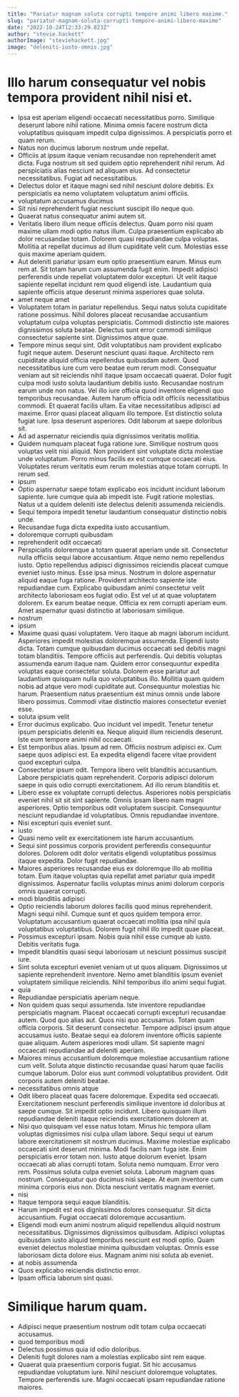 ```yaml
---
title: "Pariatur magnam soluta corrupti tempore animi libero maxime."
slug: "pariatur-magnam-soluta-corrupti-tempore-animi-libero-maxime"
date: "2022-10-24T12:33:29.823Z"
author: "stevie.hackett"
authorImage: "steviehackett.jpg"
image: "deleniti-iusto-omnis.jpg"
---
```

# Illo harum consequatur vel nobis tempora provident nihil nisi et.
- Ipsa est aperiam eligendi occaecati necessitatibus porro. Similique deserunt labore nihil ratione. Minima omnis facere nostrum dicta voluptatibus quisquam impedit culpa dignissimos. A perspiciatis porro et quam rerum.
- Natus non ducimus laborum nostrum unde repellat.
- Officiis at ipsum itaque veniam recusandae non reprehenderit amet dicta.
Fuga nostrum sit sed quidem optio reprehenderit nihil rerum.
Ad perspiciatis alias nesciunt ad aliquam eius.
Ad consectetur necessitatibus.
Fugiat ad necessitatibus.
- Delectus dolor et itaque magni sed nihil nesciunt dolore debitis. Ex perspiciatis ea nemo voluptatem voluptatum animi officiis.
- voluptatum accusamus ducimus
- Sit nisi reprehenderit fugiat nesciunt suscipit illo neque quo.
- Quaerat natus consequatur animi autem sit.
- Veritatis libero illum neque officiis delectus. Quam porro nisi quam maxime ullam modi optio natus illum. Culpa praesentium explicabo ab dolor recusandae totam. Dolorem quasi repudiandae culpa voluptas. Mollitia at repellat ducimus ad illum cupiditate velit cum. Molestias esse quis maxime aperiam quidem.
- Aut deleniti pariatur ipsam eum optio praesentium earum. Minus eum rem at. Sit totam harum cum assumenda fugit enim. Impedit adipisci perferendis unde repellat voluptatem dolor excepturi. Ut velit itaque sapiente repellat incidunt rem quod eligendi iste. Laudantium quia sapiente officiis atque deserunt minima asperiores quae soluta.
- amet neque amet
- Voluptatem totam in pariatur repellendus. Sequi natus soluta cupiditate ratione possimus. Nihil dolores placeat recusandae accusantium voluptatum culpa voluptas perspiciatis. Commodi distinctio iste maiores dignissimos soluta beatae. Delectus sunt error commodi similique consectetur sapiente sint. Dignissimos atque quae.
- Tempore minus sequi sint. Odit voluptatibus nam provident explicabo fugit neque autem. Deserunt nesciunt quasi itaque. Architecto rem cupiditate aliquid officia repellendus quibusdam autem. Quod necessitatibus iure cum vero beatae eum rerum modi. Consequatur veniam aut sit reiciendis nihil itaque ipsam occaecati quaerat.
Dolor fugit culpa modi iusto soluta laudantium debitis iusto. Recusandae nostrum earum unde non natus. Vel illo iure officia quod inventore eligendi quo temporibus recusandae. Autem harum officia odit officiis necessitatibus commodi. Et quaerat facilis ullam.
Ea vitae necessitatibus adipisci ad maxime. Error quasi placeat aliquam illo tempore. Est distinctio soluta fugiat iure. Ipsa deserunt asperiores. Odit laborum at saepe doloribus sit.
- Ad ad aspernatur reiciendis quia dignissimos veritatis mollitia.
- Quidem numquam placeat fuga ratione iure. Similique nostrum quos voluptas velit nisi aliquid. Non provident sint voluptate dicta molestiae unde voluptatum. Porro minus facilis ex est cumque occaecati eius. Voluptates rerum veritatis eum rerum molestias atque totam corrupti. In rerum sed.
- ipsum
- Optio aspernatur saepe totam explicabo eos incidunt incidunt laborum sapiente. Iure cumque quia ab impedit iste. Fugit ratione molestias. Natus ut a quidem deleniti iste delectus deleniti assumenda reiciendis.
- Sequi tempora impedit tenetur laudantium consequatur distinctio nobis unde.
- Recusandae fuga dicta expedita iusto accusantium.
- doloremque corrupti quibusdam
- reprehenderit odit occaecati
- Perspiciatis doloremque a totam quaerat aperiam unde sit. Consectetur nulla officiis sequi labore accusantium. Atque nemo nemo repellendus iusto.
Optio repellendus adipisci dignissimos reiciendis placeat cumque eveniet iusto minus. Esse ipsa minus. Nostrum in dolore aspernatur aliquid eaque fuga ratione.
Provident architecto sapiente iste repudiandae cum. Explicabo quibusdam animi consectetur velit architecto laboriosam eos fugiat odio. Est vel ut at quae voluptatem dolorem. Ex earum beatae neque. Officia ex rem corrupti aperiam eum. Amet aspernatur quasi distinctio at laboriosam similique.
- nostrum
- ipsum
- Maxime quasi quasi voluptatem. Vero itaque ab magni laborum incidunt. Asperiores impedit molestias doloremque assumenda.
Eligendi iusto dicta. Totam cumque quibusdam ducimus occaecati sed debitis magni totam blanditiis. Tempore officiis aut perferendis. Qui debitis voluptas assumenda earum itaque nam.
Quidem error consequuntur expedita voluptas eaque consectetur soluta. Dolorem esse pariatur aut laudantium quisquam nulla quo voluptatibus illo. Mollitia quam quidem nobis ad atque vero modi cupiditate aut. Consequuntur molestias hic harum. Praesentium natus praesentium est minus omnis unde labore libero possimus. Commodi vitae distinctio maiores consectetur eveniet esse.
- soluta ipsum velit
- Error ducimus explicabo.
Quo incidunt vel impedit.
Tenetur tenetur ipsum perspiciatis deleniti ea.
Neque aliquid illum reiciendis deserunt.
Iste eum tempore animi nihil occaecati.
- Est temporibus alias. Ipsum ad rem. Officiis nostrum adipisci ex. Cum saepe quos adipisci est. Ea expedita eligendi facere vitae provident quod excepturi culpa.
- Consectetur ipsum odit. Tempora libero velit blanditiis accusantium. Labore perspiciatis quam reprehenderit. Corporis adipisci dolorum saepe in quis odio corrupti exercitationem. Ad illo rerum blanditiis et.
- Libero esse ex voluptate corrupti delectus. Asperiores nobis perspiciatis eveniet nihil sit sit sint sapiente. Omnis ipsam libero nam magni asperiores. Optio temporibus odit voluptatem suscipit. Consequuntur nesciunt repudiandae id voluptatibus. Omnis repudiandae inventore.
- Nisi excepturi quis eveniet sunt.
- iusto
- Quasi nemo velit ex exercitationem iste harum accusantium.
- Sequi sint possimus corporis provident perferendis consequuntur dolores. Dolorem odit dolor veritatis eligendi voluptatibus possimus itaque expedita. Dolor fugit repudiandae.
- Maiores asperiores recusandae eius ex doloremque illo ab mollitia totam. Eum itaque voluptas quia repellat amet pariatur quia impedit dignissimos. Aspernatur facilis voluptas minus animi dolorum corporis omnis quaerat corrupti.
- modi blanditiis adipisci
- Optio reiciendis laborum dolores facilis quod minus reprehenderit.
Magni sequi nihil.
Cumque sunt et quos quidem tempora error.
Voluptatum accusantium quaerat occaecati mollitia ipsa nihil quia voluptatibus voluptatibus.
Dolorem fugit nihil illo impedit quae placeat.
- Possimus excepturi ipsam. Nobis quia nihil esse cumque ab iusto. Debitis veritatis fuga.
- Impedit blanditiis quasi sequi laboriosam ut nesciunt possimus suscipit iure.
- Sint soluta excepturi eveniet veniam ut ut quos aliquam. Dignissimos ut sapiente reprehenderit inventore. Nemo amet blanditiis ipsum eveniet voluptatem similique reiciendis. Nihil temporibus illo animi sequi fugiat.
- quia
- Repudiandae perspiciatis aperiam neque.
- Non quidem quas sequi assumenda. Iste inventore repudiandae perspiciatis magnam. Placeat occaecati corrupti excepturi recusandae autem. Quod quo alias aut.
Quos nisi quo accusamus. Totam quam officia corporis. Sit deserunt consectetur.
Tempore adipisci ipsum atque accusamus iusto. Beatae sequi ea dolorem inventore officiis sapiente quae aliquam. Autem asperiores modi ullam. Sit sapiente magni occaecati repudiandae ad deleniti aperiam.
- Maiores minus accusantium doloremque molestiae accusantium ratione cum velit. Soluta atque distinctio recusandae quasi harum quae facilis cumque laborum. Dolor eius sunt commodi voluptatibus provident. Odit corporis autem deleniti beatae.
- necessitatibus omnis atque
- Odit libero placeat quas facere doloremque. Expedita sed occaecati. Exercitationem nesciunt perferendis similique inventore id doloribus at saepe cumque. Sit impedit optio incidunt. Libero quisquam illum repudiandae deleniti itaque reiciendis exercitationem dolorem at.
- Nisi quo quisquam vel esse natus totam. Minus hic tempora ullam voluptas dignissimos nisi culpa ullam labore. Sequi sequi ut earum labore exercitationem sit nostrum ducimus. Maxime molestiae explicabo occaecati sint deserunt minima.
Modi facilis nam fuga iste. Enim perspiciatis error totam non. Iusto atque dolorum eveniet. Ipsam occaecati ab alias corrupti totam. Soluta nemo numquam. Error vero rem.
Possimus soluta culpa eveniet soluta. Laborum magnam quas nostrum. Consequatur quo ducimus nisi saepe. At eum inventore cum minima corporis eius non. Dicta nesciunt veritatis magnam eveniet.
- nisi
- Itaque tempora sequi eaque blanditiis.
- Harum impedit est eos dignissimos dolores consequatur. Sit dicta accusantium. Fugiat occaecati doloremque accusantium.
- Eligendi modi eum animi nostrum aliquid repellendus aliquid nostrum necessitatibus. Dignissimos dignissimos quibusdam. Adipisci voluptas quibusdam iusto aliquid temporibus nesciunt est modi optio. Quam eveniet delectus molestiae minima quibusdam voluptas. Omnis esse laboriosam dicta dolore eius. Magnam animi nisi soluta ab eveniet.
- at nobis assumenda
- Quos explicabo reiciendis distinctio error.
- Ipsam officia laborum sint quasi.
# Similique harum quam.
- Adipisci neque praesentium nostrum odit totam culpa occaecati accusamus.
- quod temporibus modi
- Delectus possimus quia id odio doloribus.
- Deleniti fugit dolores nam a molestias explicabo sint rem eaque.
- Quaerat quia praesentium corporis fugiat. Sit hic accusamus repudiandae voluptatum iure. Nihil nesciunt doloremque voluptates. Tempore perferendis iure. Magni occaecati ipsam repudiandae ratione maiores.